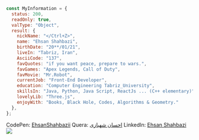 ```JavaScript
const MyInformation = {
  status: 200,
  readOnly: true,
  valType: "Object",
  result: {
    nickName: "</Ctrl+Z>",
    name: "Ehsan Shahbazi",
    birthDate: "20**/01/21",
    liveIn: "Tabriz, Iran",
    AsciiCode: "137",
    favQuotes: "if you want peace, prepare to wars.",
    favGames: "Apex Legends, Call of Duty",
    favMovie: "Mr.Robot",
    currentJob: "Front-End Developer",
    education: "Computer Engineering Tabriz_University",
    skillsIn: "Java, Python, Java Script, ReactJs ... (C++ elementary)",
    lovelyLib: "Three.js",
    enjoyWith: "Books, Black Hole, Codes, Algorithms & Geometry."
  },
};
```
CodePen: [EhsanShahbazii](https://codepen.io/ehsanshahbazii)
Quera: [احسان شهبازی](https://quera.org/profile/Ehsan_Shahbazi)
LinkedIn: [Ehsan Shahbazi](https://www.linkedin.com/in/ehsan-shahbazi-848206225)
![](https://komarev.com/ghpvc/?username=EhsanShahbazii&color=brightgreen&label=PROFILE+VIEWS)

